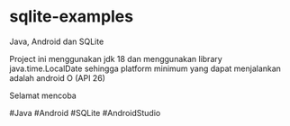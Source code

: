# sqlite-examples

Java, Android dan SQLite

Project ini menggunakan jdk 18 dan menggunakan library java.time.LocalDate sehingga platform minimum yang dapat menjalankan adalah android O (API 26)

Selamat mencoba

#Java #Android #SQLite #AndroidStudio
